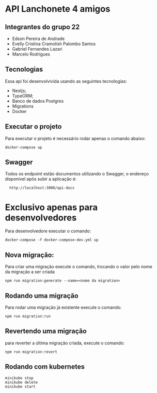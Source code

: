 # API Lanchonete 4 amigos

## Integrantes do grupo 22 
- Edson Pereira de Andrade
- Evelly Cristina Cramolish Palombo Santos 
- Gabriel Fernandes Lazari 
- Marcelo Rodrigues

## Tecnologias
Essa api foi desenvolvivida usando as seguintes tecnologias:
 - Nestjs;
 - TypeORM;
 - Banco de dados Postgres
 - Migrations
 - Docker


## Executar o projeto
Para executar o projeto é necessário rodar apenas o comando abaixo:

```
docker-compose up
```

## Swagger

Todos os endpoint estão documentos utilizando o Swagger, o endereço disponível após subir a aplicação é:

```
  http://localhost:3000/api-docs
```

# Exclusivo apenas para desenvolvedores
Para desenvolvedore executar o comando:

```
docker-compose -f docker-compose-dev.yml up
```

## Nova migração:
Para criar uma migração execute o comando, trocando o valor <nome da migration> pelo nome da migração a ser criada

```
npm run migration:generate --name=<nome da migration>
```

## Rodando uma migração
Para rodar uma migração já existente execute o comando:
```
npm run migration:run
```

## Revertendo uma migração
para reverter a última migração criada, execute o comando:
```
npm run migration:revert
```


## Rodando com kubernetes
```
minikube stop
minikube delete
minikube start
```